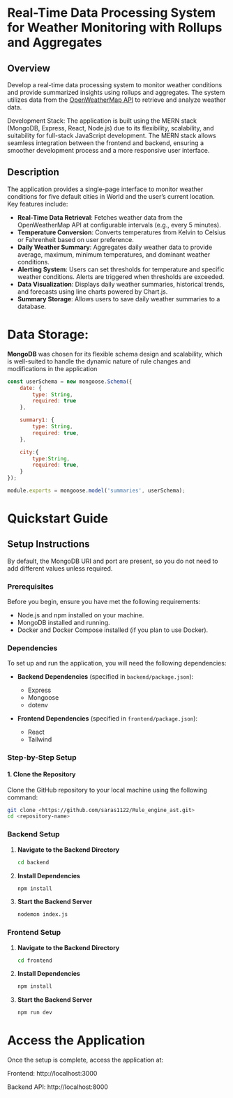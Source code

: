 # Real-Time Data Processing System for Weather Monitoring with Rollups and Aggregates

## Overview

Develop a real-time data processing system to monitor weather conditions and provide summarized insights using rollups and aggregates. The system utilizes data from the [OpenWeatherMap API](https://openweathermap.org/) to retrieve and analyze weather data.

Development Stack: The application is built using the MERN stack (MongoDB, Express, React, Node.js) due to its flexibility, scalability, and suitability for full-stack JavaScript development. The MERN stack allows seamless integration between the frontend and backend, ensuring a smoother development process and a more responsive user interface.

## Description

The application provides a single-page interface to monitor weather conditions for five default cities in World and the user’s current location. Key features include:

- **Real-Time Data Retrieval**: Fetches weather data from the OpenWeatherMap API at configurable intervals (e.g., every 5 minutes).
- **Temperature Conversion**: Converts temperatures from Kelvin to Celsius or Fahrenheit based on user preference.
- **Daily Weather Summary**: Aggregates daily weather data to provide average, maximum, minimum temperatures, and dominant weather conditions.
- **Alerting System**: Users can set thresholds for temperature and specific weather conditions. Alerts are triggered when thresholds are exceeded.
- **Data Visualization**: Displays daily weather summaries, historical trends, and forecasts using line charts powered by Chart.js.
- **Summary Storage**: Allows users to save daily weather summaries to a database.

# Data Storage:

**MongoDB** was chosen for its flexible schema design and scalability, which is well-suited to handle the dynamic nature of rule changes and modifications in the application

```javascript
const userSchema = new mongoose.Schema({ 
    date: { 
        type: String, 
        required: true
    },  

    summary1: { 
        type: String, 
        required: true, 
    },

    city:{
        type:String,
        required: true, 
    }
}); 

module.exports = mongoose.model('summaries', userSchema);
```
# Quickstart Guide

## Setup Instructions

By default, the MongoDB URI and port are present, so you do not need to add different values unless required.

### Prerequisites

Before you begin, ensure you have met the following requirements:

- Node.js and npm installed on your machine.
- MongoDB installed and running.
- Docker and Docker Compose installed (if you plan to use Docker).

### Dependencies

To set up and run the application, you will need the following dependencies:

- **Backend Dependencies** (specified in `backend/package.json`):
  - Express
  - Mongoose
  - dotenv

- **Frontend Dependencies** (specified in `frontend/package.json`):
  - React
  - Tailwind

### Step-by-Step Setup

#### 1. Clone the Repository

Clone the GitHub repository to your local machine using the following command:

```bash
git clone <https://github.com/saras1122/Rule_engine_ast.git>
cd <repository-name>
```
### Backend Setup

1. **Navigate to the Backend Directory**

   ```bash
   cd backend
   ```
2.  **Install Dependencies**
    ```bash
    npm install
    ```
3.  **Start the Backend Server**
    ```bash
    nodemon index.js
    ```

### Frontend Setup

1. **Navigate to the Backend Directory**

   ```bash
   cd frontend
   ```
2.  **Install Dependencies**
    ```bash
    npm install
    ```
3.  **Start the Backend Server**
    ```bash
    npm run dev
    ```

# Access the Application

Once the setup is complete, access the application at:

Frontend: http://localhost:3000

Backend API: http://localhost:8000